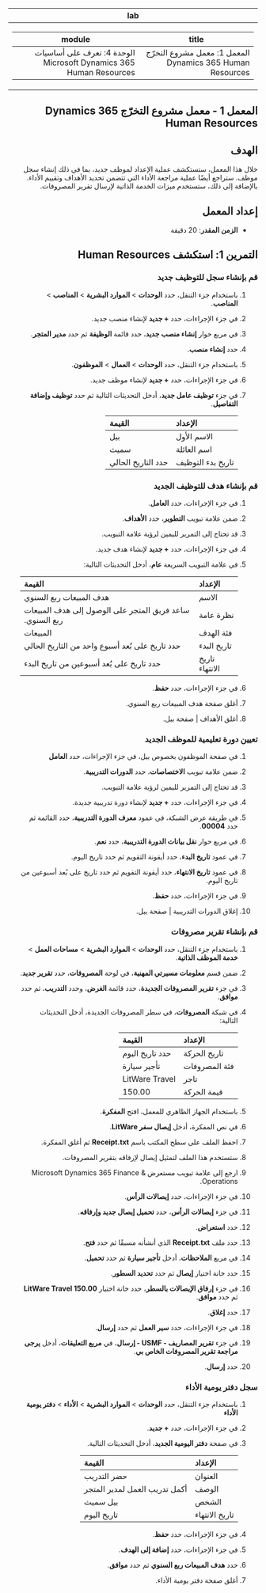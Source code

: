 <div id="readme" class="Box-body readme blob js-code-block-container p-5 p-xl-6 gist-border-0" dir="rtl">
    <article class="markdown-body entry-content container-lg" itemprop="text"><table>
  <thead>
  <tr>
  <th>lab</th>
  </tr>
  </thead>
  <tbody>
  <tr>
  <td><div><table>
  <thead>
  <tr>
  <th>title</th>
  <th>module</th>
  </tr>
  </thead>
  <tbody>
  <tr>
  <td><div>المعمل 1: معمل مشروع التخرّج Dynamics 365 Human Resources</div></td>
  <td><div>الوحدة 4: تعرف على أساسيات Microsoft Dynamics 365 Human Resources</div></td>
  </tr>
  </tbody>
</table>
</div></td>
  </tr>
  </tbody>
</table>

## المعمل 1 - معمل مشروع التخرّج Dynamics 365 Human Resources

## الهدف

خلال هذا المعمل، ستستكشف عملية الإعداد لموظف جديد، بما في ذلك إنشاء سجل موظف. ستراجع أيضًا عملية مراجعة الأداء التي تتضمن تحديد الأهداف وتقييم الأداء. بالإضافة إلى ذلك، ستستخدم ميزات الخدمة الذاتية لإرسال تقرير المصروفات.

## إعداد المعمل

- **الزمن المقدر**: 20 دقيقة 

## التمرين 1: استكشف Human Resources

### قم بإنشاء سجل للتوظيف جديد

1. باستخدام جزء التنقل، حدد **الوحدات**  >  **الموارد البشرية**  >  **المناصب**  >  **المناصب**.

1. في جزء الإجراءات، حدد **+ جديد** لإنشاء منصب جديد.

1. في مربع حوار **إنشاء منصب جديد**، حدد قائمة **الوظيفة** ثم حدد **مدير المتجر**.

1. حدد **إنشاء منصب**.

1. باستخدام جزء التنقل، حدد **الوحدات**  >  **العمال**  >  **الموظفون**.

1. في جزء الإجراءات، حدد **+ جديد** لإنشاء موظف جديد.

1. في جزء **توظيف عامل جديد**، أدخل التحديثات التالية ثم حدد **توظيف وإضافة التفاصيل**.

    | **الإعداد** | **القيمة** |
    | :--- | :---- |
    | الاسم الأول | بيل |
    | اسم العائلة | سميث |
    | تاريخ بدء التوظيف | حدد التاريخ الحالي|

### قم بإنشاء هدف للتوظيف الجديد

1. في جزء الإجراءات، حدد **العامل**.

1. ضمن علامة تبويب **التطوير**، حدد **الأهداف**.

1. قد تحتاج إلى التمرير لليمين لرؤية علامة التبويب.

1. في جزء الإجراءات، حدد **+ جديد** لإنشاء هدف جديد.

1. في علامة التبويب السريعة **عام**، أدخل التحديثات التالية:

    | **الإعداد** | **القيمة** |
    | :--- | :---- |
    | الاسم | هدف المبيعات ربع السنوي |
    | نظرة عامة | ساعد فريق المتجر على الوصول إلى هدف المبيعات ربع السنوي. |
    | فئة الهدف | المبيعات |
    | تاريخ البدء | حدد تاريخ على بُعد أسبوع واحد من التاريخ الحالي |
    | تاريخ الانتهاء | حدد تاريخ على بُعد أسبوعين من تاريخ البدء |

1. في جزء الإجراءات، حدد **حفظ**.

1. أغلق صفحة هدف المبيعات ربع السنوي.

1. أغلق الأهداف | صفحة بيل.

### تعيين دورة تعليمية للموظف الجديد

1. في صفحة الموظفون بخصوص بيل، في جزء الإجراءات، حدد **العامل**

1. ضمن علامة تبويب **الاختصاصات**، حدد **الدورات التدريبية**.

1. قد تحتاج إلى التمرير لليمين لرؤية علامة التبويب.

1. في جزء الإجراءات، حدد **+ جديد** لإنشاء دورة تدريبية جديدة.

1. في طريقة عرض الشبكة، في عمود **معرف الدورة التدريبية**، حدد القائمة ثم حدد **00004**.

1. في مربع حوار **نقل بيانات الدورة التدريبية**، حدد **نعم**.

1. في عمود **تاريخ البدء**، حدد أيقونة التقويم ثم حدد تاريخ اليوم.

1. في عمود **تاريخ الانتهاء**، حدد أيقونة التقويم ثم حدد تاريخ على بُعد أسبوعين من تاريخ اليوم.

1. في جزء الإجراءات، حدد **حفظ**.

1. إغلاق الدورات التدريبية | صفحة بيل.

### قم بإنشاء تقرير مصروفات

1. باستخدام جزء التنقل، حدد **الوحدات**  >  **الموارد البشرية**  >  **مساحات العمل**  >  **خدمة الموظف الذاتية**.

1. ضمن قسم **معلومات مسيرتي المهنية**، في لوحة **المصروفات**، حدد **تقرير جديد**.

1. في جزء **تقرير المصروفات الجديدة**، حدد قائمة **الغرض**، وحدد **التدريب**، ثم حدد **موافق**.

1. في شبكة **المصروفات**، في سطر المصروفات الجديدة، أدخل التحديثات التالية:

    | **الإعداد** | **القيمة** |
    | :--- | :---- |
    | تاريخ الحركة | حدد تاريخ اليوم |
    | فئة المصروفات | تأجير سيارة |
    | تاجر | LitWare Travel |
    | قيمة الحركة | 150.00 |

1. باستخدام الجهاز الظاهري للمعمل، افتح **المفكرة**.

1. في نص المفكرة، أدخل **إيصال سفر LitWare**.

1. احفظ الملف على سطح المكتب باسم **Receipt.txt** ثم أغلق المفكرة.

1. ستستخدم هذا الملف لتمثيل إيصال لإرفاقه بتقرير المصروفات.

1. ارجع إلى علامة تبويب مستعرض Microsoft Dynamics 365 Finance & Operations.

1. في جزء الإجراءات، حدد **إيصالات الرأس**.

1. في جزء **إيصالات الرأس**، حدد **تحميل إيصال جديد وإرفاقه**.

1. حدد **استعراض**.

1. حدد ملف **Receipt.txt** الذي أنشأته مسبقًا ثم حدد **فتح**.

1. في مربع **الملاحظات**، أدخل **تأجير سيارة** ثم حدد **تحميل**.

1. حدد خانة اختيار **إيصال** ثم حدد **تحديد السطور**.

1. في جزء **إرفاق الإيصالات بالسطر**، حدد خانة اختيار **150.00 LitWare Travel** ثم حدد **موافق**.

1. حدد **إغلاق**.

1. في جزء الإجراءات، حدد **سير العمل** ثم حدد **إرسال**.

1. في جزء **تقرير المصاريف - USMF - إرسال**، في **مربع التعليقات**، أدخل **يرجى مراجعة تقرير المصروفات الخاص بي**.

1. حدد **إرسال**.

### سجل دفتر يومية الأداء

1. باستخدام جزء التنقل، حدد **الوحدات**  >  **الموارد البشرية**  >  **الأداء** >  **دفتر يومية الأداء**

1. في جزء الإجراءات، حدد **+ جديد**.

1. في صفحة **دفتر اليومية الجديد**، أدخل التحديثات التالية.


    | **الإعداد** | **القيمة** |
    | :--- | :---- |
    | العنوان | حضر التدريب |
    | الوصف | أكمل تدريب العمل لمدير المتجر |
    | الشخص | بيل سميث |
    | تاريخ الانتهاء | تاريخ اليوم |

1. في جزء الإجراءات، حدد **حفظ**.

1. في جزء الإجراءات، حدد **إضافة إلى الهدف**.

1. حدد **هدف المبيعات ربع السنوي** ثم حدد **موافق**.

1. أغلق صفحة دفتر يومية الأداء.
